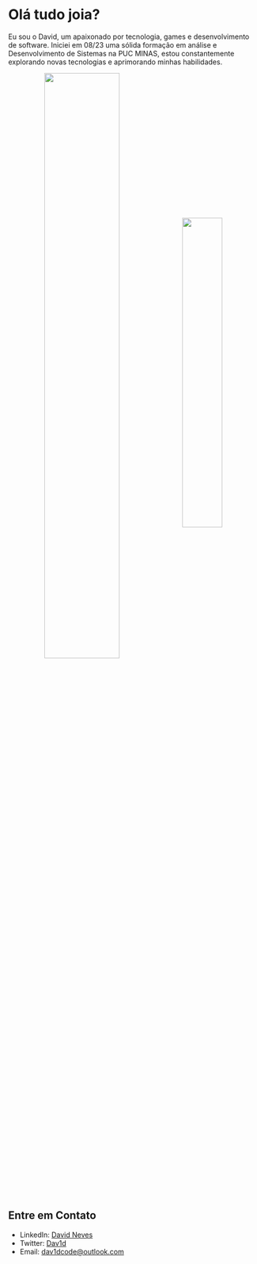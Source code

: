 # Olá tudo joia?

Eu sou o David, um apaixonado por tecnologia, games e desenvolvimento de software. Iniciei em 08/23 uma sólida formação em análise e Desenvolvimento de Sistemas na PUC MINAS, estou constantemente explorando novas tecnologias e aprimorando minhas habilidades.

<div  align="center" style="margin-bottom:100px">
<img width=55% align="center"  src="https://github-readme-streak-stats.herokuapp.com?user=Dav1dCode&theme=radical&mode=weekly" />
<img width=40% align="center" src="https://github-readme-stats-git-main-rafaelalexandrino.vercel.app/api/top-langs/?username=Dav1dCode&show_icons=true&theme=radical&layout=compact" />
 </div>
 
 &nbsp;
 &nbsp;

## Entre em Contato

- LinkedIn: [David Neves](https://www.linkedin.com/in/davidoneves)
- Twitter: [Dav1d](https://x.com/davidc0de?t=EJna93Zcq1XqNIs02Nl05A&s=09)
- Email: dav1dcode@outlook.com


